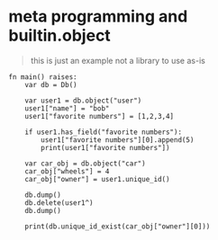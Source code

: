 
# meta programming and builtin.object
> this is just an example not a library to use as-is
```
fn main() raises:
    var db = Db()
    
    var user1 = db.object("user")
    user1["name"] = "bob"
    user1["favorite numbers"] = [1,2,3,4]
    
    if user1.has_field("favorite numbers"):
        user1["favorite numbers"][0].append(5)
        print(user1["favorite numbers"])

    var car_obj = db.object("car")
    car_obj["wheels"] = 4
    car_obj["owner"] = user1.unique_id()

    db.dump()
    db.delete(user1^)
    db.dump()

    print(db.unique_id_exist(car_obj["owner"][0]))
```
